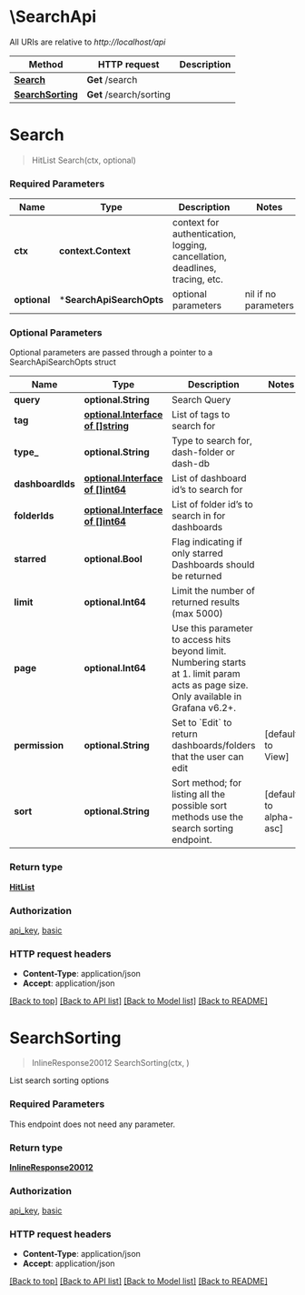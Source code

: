 # \SearchApi

All URIs are relative to *http://localhost/api*

Method | HTTP request | Description
------------- | ------------- | -------------
[**Search**](SearchApi.md#Search) | **Get** /search | 
[**SearchSorting**](SearchApi.md#SearchSorting) | **Get** /search/sorting | 


# **Search**
> HitList Search(ctx, optional)


### Required Parameters

Name | Type | Description  | Notes
------------- | ------------- | ------------- | -------------
 **ctx** | **context.Context** | context for authentication, logging, cancellation, deadlines, tracing, etc.
 **optional** | ***SearchApiSearchOpts** | optional parameters | nil if no parameters

### Optional Parameters
Optional parameters are passed through a pointer to a SearchApiSearchOpts struct

Name | Type | Description  | Notes
------------- | ------------- | ------------- | -------------
 **query** | **optional.String**| Search Query | 
 **tag** | [**optional.Interface of []string**](string.md)| List of tags to search for | 
 **type_** | **optional.String**| Type to search for, dash-folder or dash-db | 
 **dashboardIds** | [**optional.Interface of []int64**](int64.md)| List of dashboard id’s to search for | 
 **folderIds** | [**optional.Interface of []int64**](int64.md)| List of folder id’s to search in for dashboards | 
 **starred** | **optional.Bool**| Flag indicating if only starred Dashboards should be returned | 
 **limit** | **optional.Int64**| Limit the number of returned results (max 5000) | 
 **page** | **optional.Int64**| Use this parameter to access hits beyond limit. Numbering starts at 1. limit param acts as page size. Only available in Grafana v6.2+. | 
 **permission** | **optional.String**| Set to &#x60;Edit&#x60; to return dashboards/folders that the user can edit | [default to View]
 **sort** | **optional.String**| Sort method; for listing all the possible sort methods use the search sorting endpoint. | [default to alpha-asc]

### Return type

[**HitList**](HitList.md)

### Authorization

[api_key](../README.md#api_key), [basic](../README.md#basic)

### HTTP request headers

 - **Content-Type**: application/json
 - **Accept**: application/json

[[Back to top]](#) [[Back to API list]](../README.md#documentation-for-api-endpoints) [[Back to Model list]](../README.md#documentation-for-models) [[Back to README]](../README.md)

# **SearchSorting**
> InlineResponse20012 SearchSorting(ctx, )


List search sorting options

### Required Parameters
This endpoint does not need any parameter.

### Return type

[**InlineResponse20012**](inline_response_200_12.md)

### Authorization

[api_key](../README.md#api_key), [basic](../README.md#basic)

### HTTP request headers

 - **Content-Type**: application/json
 - **Accept**: application/json

[[Back to top]](#) [[Back to API list]](../README.md#documentation-for-api-endpoints) [[Back to Model list]](../README.md#documentation-for-models) [[Back to README]](../README.md)

